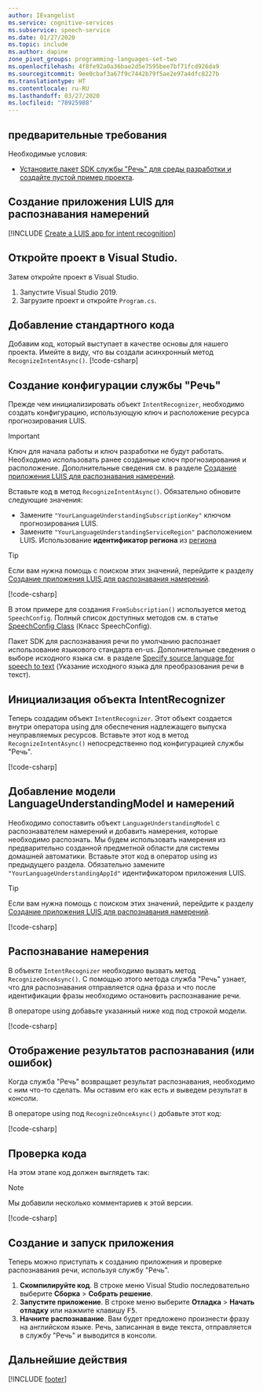```yaml
---
author: IEvangelist
ms.service: cognitive-services
ms.subservice: speech-service
ms.date: 01/27/2020
ms.topic: include
ms.author: dapine
zone_pivot_groups: programming-languages-set-two
ms.openlocfilehash: 4f8fe92a0a36bae2d5e7595bee7bf71fcd926da9
ms.sourcegitcommit: 9ee0cbaf3a67f9c7442b79f5ae2e97a4dfc8227b
ms.translationtype: HT
ms.contentlocale: ru-RU
ms.lasthandoff: 03/27/2020
ms.locfileid: "78925988"
---
```

## <a name="prerequisites"></a>предварительные требования

Необходимые условия:

* <a href="~/articles/cognitive-services/Speech-Service/quickstarts/setup-platform.md?tabs=dotnet" target="_blank">Установите пакет SDK службы "Речь" для среды разработки и создайте пустой пример проекта<span class="docon docon-navigate-external x-hidden-focus"></span></a>.

## <a name="create-a-luis-app-for-intent-recognition"></a>Создание приложения LUIS для распознавания намерений

[!INCLUDE [Create a LUIS app for intent recognition](../luis-sign-up.md)]

## <a name="open-your-project-in-visual-studio"></a>Откройте проект в Visual Studio.

Затем откройте проект в Visual Studio.

1. Запустите Visual Studio 2019.
2. Загрузите проект и откройте `Program.cs`.

## <a name="start-with-some-boilerplate-code"></a>Добавление стандартного кода

Добавим код, который выступает в качестве основы для нашего проекта. Имейте в виду, что вы создали асинхронный метод `RecognizeIntentAsync()`.
[!code-csharp[](~/samples-cognitive-services-speech-sdk/quickstart/csharp/dotnet/intent-recognition/helloworld/Program.cs?range=7-17,77-86)]

## <a name="create-a-speech-configuration"></a>Создание конфигурации службы "Речь"

Прежде чем инициализировать объект `IntentRecognizer`, необходимо создать конфигурацию, использующую ключ и расположение ресурса прогнозирования LUIS.

> [!IMPORTANT]
> Ключ для начала работы и ключ разработки не будут работать. Необходимо использовать ранее созданные ключ прогнозирования и расположение. Дополнительные сведения см. в разделе [Создание приложения LUIS для распознавания намерений](#create-a-luis-app-for-intent-recognition).

Вставьте код в метод `RecognizeIntentAsync()`. Обязательно обновите следующие значения:

* Замените `"YourLanguageUnderstandingSubscriptionKey"` ключом прогнозирования LUIS.
* Замените `"YourLanguageUnderstandingServiceRegion"` расположением LUIS. Использование **идентификатор региона** из [региона](https://aka.ms/speech/sdkregion)

>[!TIP]
> Если вам нужна помощь с поиском этих значений, перейдите к разделу [Создание приложения LUIS для распознавания намерений](#create-a-luis-app-for-intent-recognition).

[!code-csharp[](~/samples-cognitive-services-speech-sdk/quickstart/csharp/dotnet/intent-recognition/helloworld/Program.cs?range=26)]

В этом примере для создания `FromSubscription()` используется метод `SpeechConfig`. Полный список доступных методов см. в статье [SpeechConfig Class](https://docs.microsoft.com/dotnet/api/microsoft.cognitiveservices.speech.speechconfig?view=azure-dotnet) (Класс SpeechConfig).

Пакет SDK для распознавания речи по умолчанию распознает использование языкового стандарта en-us. Дополнительные сведения о выборе исходного языка см. в разделе [Specify source language for speech to text](../../../../how-to-specify-source-language.md) (Указание исходного языка для преобразования речи в текст).

## <a name="initialize-an-intentrecognizer"></a>Инициализация объекта IntentRecognizer

Теперь создадим объект `IntentRecognizer`. Этот объект создается внутри оператора using для обеспечения надлежащего выпуска неуправляемых ресурсов. Вставьте этот код в метод `RecognizeIntentAsync()` непосредственно под конфигурацией службы "Речь".

[!code-csharp[](~/samples-cognitive-services-speech-sdk/quickstart/csharp/dotnet/intent-recognition/helloworld/Program.cs?range=29-30,76)]

## <a name="add-a-languageunderstandingmodel-and-intents"></a>Добавление модели LanguageUnderstandingModel и намерений

Необходимо сопоставить объект `LanguageUnderstandingModel` с распознавателем намерений и добавить намерения, которые необходимо распознать. Мы будем использовать намерения из предварительно созданной предметной области для системы домашней автоматики. Вставьте этот код в оператор using из предыдущего раздела. Обязательно замените `"YourLanguageUnderstandingAppId"` идентификатором приложения LUIS.

>[!TIP]
> Если вам нужна помощь с поиском этих значений, перейдите к разделу [Создание приложения LUIS для распознавания намерений](#create-a-luis-app-for-intent-recognition).

[!code-csharp[](~/samples-cognitive-services-speech-sdk/quickstart/csharp/dotnet/intent-recognition/helloworld/Program.cs?range=33-35)]

## <a name="recognize-an-intent"></a>Распознавание намерения

В объекте `IntentRecognizer` необходимо вызвать метод `RecognizeOnceAsync()`. С помощью этого метода служба "Речь" узнает, что для распознавания отправляется одна фраза и что после идентификации фразы необходимо остановить распознавание речи.

В операторе using добавьте указанный ниже код под строкой модели.

[!code-csharp[](~/samples-cognitive-services-speech-sdk/quickstart/csharp/dotnet/intent-recognition/helloworld/Program.cs?range=46)]

## <a name="display-recognition-results-or-errors"></a>Отображение результатов распознавания (или ошибок)

Когда служба "Речь" возвращает результат распознавания, необходимо с ним что-то сделать. Мы оставим его как есть и выведем результат в консоли.

В операторе using под `RecognizeOnceAsync()` добавьте этот код:

[!code-csharp[](~/samples-cognitive-services-speech-sdk/quickstart/csharp/dotnet/intent-recognition/helloworld/Program.cs?range=49-75)]

## <a name="check-your-code"></a>Проверка кода

На этом этапе код должен выглядеть так:

> [!NOTE]
> Мы добавили несколько комментариев к этой версии.

[!code-csharp[](~/samples-cognitive-services-speech-sdk/quickstart/csharp/dotnet/intent-recognition/helloworld/Program.cs?range=7-86)]

## <a name="build-and-run-your-app"></a>Создание и запуск приложения

Теперь можно приступать к созданию приложения и проверке распознавания речи, используя службу "Речь".

1. **Скомпилируйте код**. В строке меню Visual Studio последовательно выберите **Сборка** > **Собрать решение**.
2. **Запустите приложение**. В строке меню выберите **Отладка** > **Начать отладку** или нажмите клавишу <kbd>F5</kbd>.
3. **Начните распознавание**. Вам будет предложено произнести фразу на английском языке. Речь, записанная в виде текста, отправляется в службу "Речь" и выводится в консоли.

## <a name="next-steps"></a>Дальнейшие действия

[!INCLUDE [footer](./footer.md)]
